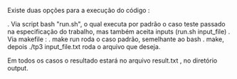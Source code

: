 Existe duas opções para a execução do código :

. Via script bash "run.sh", o qual executa por padrão o caso teste passado na especificação do trabalho, mas também aceita inputs (run.sh input_file)
. Via makefile :
    . make run roda o caso padrão, semelhante ao bash
    . make, depois ./tp3 input_file.txt roda o arquivo que deseja.

Em todos os casos o resultado estará no arquivo result.txt , no diretório output. 